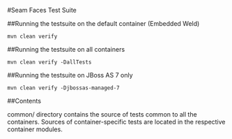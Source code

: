 #Seam Faces Test Suite

##Running the testsuite on the default container (Embedded Weld)

    mvn clean verify 

##Running the testsuite on all containers
    
    mvn clean verify -DallTests

##Running the testsuite on JBoss AS 7 only

    mvn clean verify -Djbossas-managed-7

##Contents

common/ directory contains the source of tests common to all the containers. Sources of container-specific tests are located in the respective container modules.


